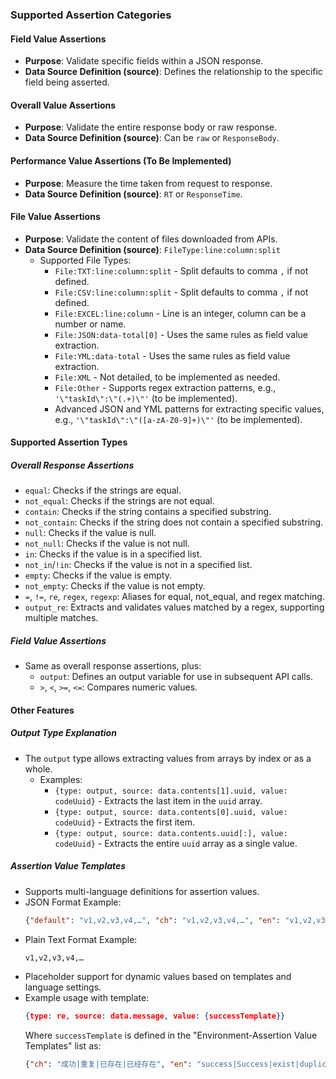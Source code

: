 ### Supported Assertion Categories

#### Field Value Assertions
- **Purpose**: Validate specific fields within a JSON response.
- **Data Source Definition (source)**: Defines the relationship to the specific field being asserted.

#### Overall Value Assertions
- **Purpose**: Validate the entire response body or raw response.
- **Data Source Definition (source)**: Can be `raw` or `ResponseBody`.

#### Performance Value Assertions (To Be Implemented)
- **Purpose**: Measure the time taken from request to response.
- **Data Source Definition (source)**: `RT` or `ResponseTime`.

#### File Value Assertions
- **Purpose**: Validate the content of files downloaded from APIs.
- **Data Source Definition (source)**: `FileType:line:column:split`
    - Supported File Types:
        - `File:TXT:line:column:split` - Split defaults to comma `,` if not defined.
        - `File:CSV:line:column:split` - Split defaults to comma `,` if not defined.
        - `File:EXCEL:line:column` - Line is an integer, column can be a number or name.
        - `File:JSON:data-total[0]` - Uses the same rules as field value extraction.
        - `File:YML:data-total` - Uses the same rules as field value extraction.
        - `File:XML` - Not detailed, to be implemented as needed.
        - `File:Other` - Supports regex extraction patterns, e.g., `'\"taskId\":\"(.+)\"'` (to be implemented).
        - Advanced JSON and YML patterns for extracting specific values, e.g., `'\"taskId\":\"([a-zA-Z0-9]+)\"'` (to be implemented).

#### Supported Assertion Types

##### Overall Response Assertions
- `equal`: Checks if the strings are equal.
- `not_equal`: Checks if the strings are not equal.
- `contain`: Checks if the string contains a specified substring.
- `not_contain`: Checks if the string does not contain a specified substring.
- `null`: Checks if the value is null.
- `not_null`: Checks if the value is not null.
- `in`: Checks if the value is in a specified list.
- `not_in`/`!in`: Checks if the value is not in a specified list.
- `empty`: Checks if the value is empty.
- `not_empty`: Checks if the value is not empty.
- `=`, `!=`, `re`, `regex`, `regexp`: Aliases for equal, not_equal, and regex matching.
- `output_re`: Extracts and validates values matched by a regex, supporting multiple matches.

##### Field Value Assertions
- Same as overall response assertions, plus:
    - `output`: Defines an output variable for use in subsequent API calls.
    - `>`, `<`, `>=`, `<=`: Compares numeric values.

#### Other Features

##### Output Type Explanation
- The `output` type allows extracting values from arrays by index or as a whole.
    - Examples:
        - `{type: output, source: data.contents[1].uuid, value: codeUuid}` - Extracts the last item in the `uuid` array.
        - `{type: output, source: data.contents[0].uuid, value: codeUuid}` - Extracts the first item.
        - `{type: output, source: data.contents.uuid[:], value: codeUuid}` - Extracts the entire `uuid` array as a single value.

##### Assertion Value Templates
- Supports multi-language definitions for assertion values.
- JSON Format Example:
  ```json
  {"default": "v1,v2,v3,v4,…", "ch": "v1,v2,v3,v4,…", "en": "v1,v2,v3,v4,…"}
  ```
- Plain Text Format Example:
  ```
  v1,v2,v3,v4,…
  ```
- Placeholder support for dynamic values based on templates and language settings.
- Example usage with template:
  ```json
  {type: re, source: data.message, value: {successTemplate}}
  ```
  Where `successTemplate` is defined in the "Environment-Assertion Value Templates" list as:
  ```json
  {"ch": "成功|重复|已存在|已经存在", "en": "success|Success|exist|duplicate"}
  ```